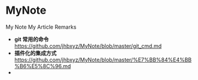 # MyNote
My Note My Article  Remarks



* **git 常用的命令**  https://github.com/jhbxyz/MyNote/blob/master/git_cmd.md
* **插件化的集成方式**   https://github.com/jhbxyz/MyNote/blob/master/%E7%BB%84%E4%BB%B6%E5%8C%96.md
* 

